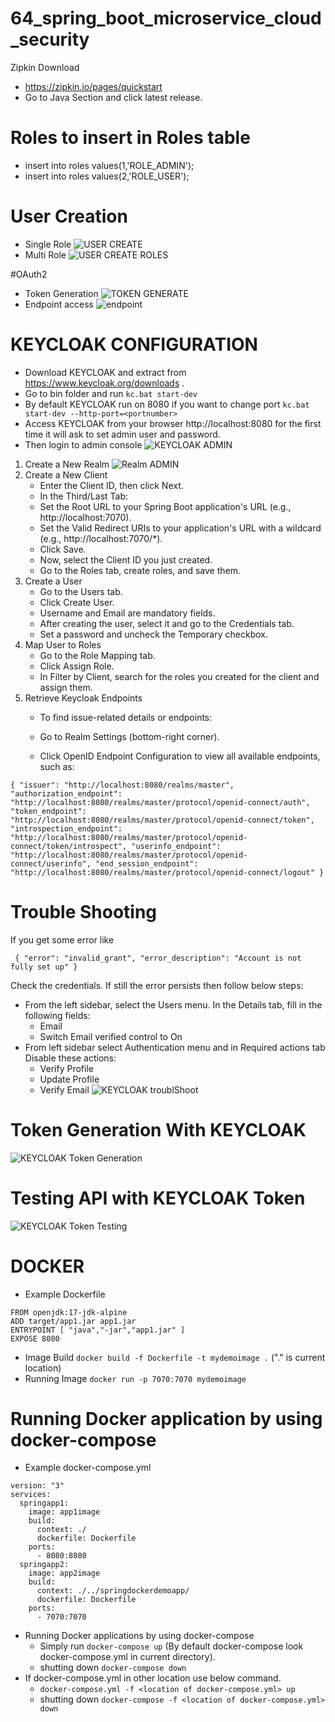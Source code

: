 # 64_spring_boot_microservice_cloud_security

Zipkin Download

- https://zipkin.io/pages/quickstart 
- Go to Java Section and click latest release.

# Roles to insert in Roles table

- insert into roles values(1,'ROLE_ADMIN');
- insert into roles values(2,'ROLE_USER');

# User Creation
- Single Role
![USER CREATE](https://github.com/HarshaPrimeTrainings/64_spring_boot_microservice_cloud_security/blob/main/usercreation.JPG)
- Multi Role
![USER CREATE ROLES](https://github.com/HarshaPrimeTrainings/64_spring_boot_microservice_cloud_security/blob/main/multirole.JPG)

#OAuth2 
- Token Generation
![TOKEN GENERATE](https://github.com/HarshaPrimeTrainings/64_spring_boot_microservice_cloud_security/blob/main/tokrngeneration.JPG)
- Endpoint access
![endpoint](https://github.com/HarshaPrimeTrainings/64_spring_boot_microservice_cloud_security/blob/main/endpointacces.JPG)

# KEYCLOAK CONFIGURATION
- Download KEYCLOAK and extract from https://www.keycloak.org/downloads .
- Go to bin folder and run `kc.bat start-dev`
- By default KEYCLOAK run on 8080 if you want to change port `kc.bat start-dev --http-port=<portnumber>`
- Access KEYCLOAK from your browser http://localhost:8080 for the first time it will ask to set admin user and password.
- Then login to admin console
![KEYCLOAK ADMIN ](https://github.com/HarshaPrimeTrainings/spring_boot_microservices_55/blob/main/keycloakadmin.PNG)
1. Create a New Realm
![Realm ADMIN ](https://github.com/HarshaPrimeTrainings/spring_boot_microservices_55/blob/main/realm.PNG)
2. Create a New Client
	- Enter the Client ID, then click Next.
	- In the Third/Last Tab:
	- Set the Root URL to your Spring Boot application's URL (e.g., http://localhost:7070).
	- Set the Valid Redirect URIs to your application's URL with a wildcard (e.g., http://localhost:7070/*).
	- Click Save.
	- Now, select the Client ID you just created.
	- Go to the Roles tab, create roles, and save them.
3. Create a User
	- Go to the Users tab.
	- Click Create User.
	- Username and Email are mandatory fields.
	- After creating the user, select it and go to the Credentials tab.
	- Set a password and uncheck the Temporary checkbox.
4. Map User to Roles
	- Go to the Role Mapping tab.
	- Click Assign Role.
	- In Filter by Client, search for the roles you created for the client and assign them.
5. Retrieve Keycloak Endpoints
	- To find issue-related details or endpoints:

	- Go to Realm Settings (bottom-right corner).
	- Click OpenID Endpoint Configuration to view all available endpoints, such as:

 ``
 {
  "issuer": "http://localhost:8080/realms/master",
  "authorization_endpoint": "http://localhost:8080/realms/master/protocol/openid-connect/auth",
  "token_endpoint": "http://localhost:8080/realms/master/protocol/openid-connect/token",
  "introspection_endpoint": "http://localhost:8080/realms/master/protocol/openid-connect/token/introspect",
  "userinfo_endpoint": "http://localhost:8080/realms/master/protocol/openid-connect/userinfo",
  "end_session_endpoint": "http://localhost:8080/realms/master/protocol/openid-connect/logout"
} 
``
# Trouble Shooting
If you get some error like

`` 
{
    "error": "invalid_grant",
    "error_description": "Account is not fully set up"
}
``

Check the credentials. If still the error persists then follow below steps:
- From the left sidebar, select the Users menu. In the Details tab, fill in the following fields:
	- Email
	- Switch Email verified control to On
- From left sidebar select Authentication menu and in Required actions tab Disable these actions:
	- Verify Profile
	- Update Profile
	- Verify Email
![KEYCLOAK troublShoot ](https://github.com/HarshaPrimeTrainings/spring_boot_microservices_55/blob/main/keycloaktroubleshoot.jpg)

# Token Generation With KEYCLOAK
![KEYCLOAK Token Generation ](https://github.com/HarshaPrimeTrainings/64_spring_boot_microservice_cloud_security/blob/main/keycloaktoken.JPG)
# Testing API with KEYCLOAK Token
![KEYCLOAK Token Testing ](https://github.com/HarshaPrimeTrainings/64_spring_boot_microservice_cloud_security/blob/main/product.JPG)

# DOCKER
- Example Dockerfile
```
FROM openjdk:17-jdk-alpine
ADD target/app1.jar app1.jar
ENTRYPOINT [ "java","-jar","app1.jar" ]
EXPOSE 8080
```
- Image Build
`docker build -f Dockerfile -t mydemoimage .` ("." is current location)
- Running Image
`docker run -p 7070:7070 mydemoimage`

# Running Docker application by using docker-compose
- Example docker-compose.yml
```
version: "3"
services:
  springapp1:
    image: app1image
    build:
      context: ./
      dockerfile: Dockerfile
    ports:
      - 8080:8080
  springapp2:
    image: app2image
    build:
      context: ./../springdockerdemoapp/
      dockerfile: Dockerfile
    ports:
      - 7070:7070
```
- Running Docker applications by using docker-compose
	- Simply run `docker-compose up` (By default docker-compose look docker-compose.yml in current directory).
	- shutting down `docker-compose down`
- If docker-compose.yml in other location use below command.
	- `docker-compose.yml -f <location of docker-compose.yml> up`
	- shutting down `docker-compose -f <location of docker-compose.yml> down`
